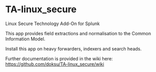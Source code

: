 # TA-linux_secure

Linux Secure Technology Add-On for Splunk

This app provides field extractions and normalisation to the Common Information Model.

Install this app on heavy forwarders, indexers and search heads.

Further documentation is provided in the wiki here: https://github.com/doksu/TA-linux_secure/wiki
